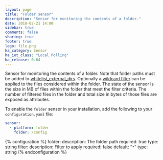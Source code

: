```yaml
---
layout: page
title: "Folder sensor"
description: "Sensor for monitoring the contents of a folder."
date: 2018-02-21 14:00
sidebar: true
comments: false
sharing: true
footer: true
logo: file.png
ha_category: Sensor
ha_iot_class: "Local Polling"
ha_release: 0.64
---
```


Sensor for monitoring the contents of a folder. Note that folder paths must be added to [whitelist_external_dirs](https://home-assistant.io/docs/configuration/basic/). Optionally a [wildcard filter]((http://tldp.org/LDP/GNU-Linux-Tools-Summary/html/x11655.htm)) can be applied to the files considered within the folder. The state of the sensor is the size in MB of files within the folder that meet the filter criteria. The number of filtered files in the folder and total size in bytes of those files are exposed as attributes.

To enable the `folder` sensor in your installation, add the following to your `configuration.yaml` file:

```yaml
sensor:
  - platform: folder
    folder: /config
```

{% configuration %}
folder:
  description: The folder path
  required: true
  type: string
filter:
  description: Filter to apply
  required: false
  default: "`*`"
  type: string
{% endconfiguration %}
